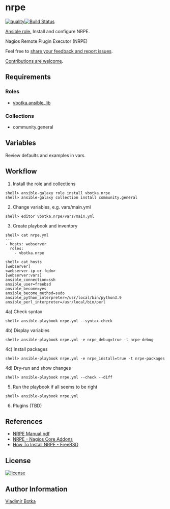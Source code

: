 # nrpe

[![quality](https://img.shields.io/ansible/quality/27910)](https://galaxy.ansible.com/vbotka/nrpe)[![Build Status](https://travis-ci.org/vbotka/ansible-nrpe.svg?branch=master)](https://travis-ci.org/vbotka/ansible-nrpe)

[Ansible role.](https://galaxy.ansible.com/vbotka/nrpe/) Install and configure NRPE.

Nagios Remote Plugin Executor (NRPE)

Feel free to [share your feedback and report issues](https://github.com/vbotka/ansible-nrpe/issues).

[Contributions are welcome](https://github.com/firstcontributions/first-contributions).


## Requirements

### Roles

- [vbotka.ansible_lib](https://galaxy.ansible.com/vbotka/ansible_lib)

### Collections

- community.general


## Variables

Review defaults and examples in vars.


## Workflow

1) Install the role and collections

```
shell> ansible-galaxy role install vbotka.nrpe
shell> ansible-galaxy collection install community.general
```

2) Change variables, e.g. vars/main.yml

```
shell> editor vbotka.nrpe/vars/main.yml
```

3) Create playbook and inventory

```
shell> cat nrpe.yml
---
- hosts: webserver
  roles:
    - vbotka.nrpe
```

```
shell> cat hosts
[webserver]
<webserver-ip-or-fqdn>
[webserver:vars]
ansible_connection=ssh
ansible_user=freebsd
ansible_become=yes
ansible_become_method=sudo
ansible_python_interpreter=/usr/local/bin/python3.9
ansible_perl_interpreter=/usr/local/bin/perl
```

4a) Check syntax

```
shell> ansible-playbook nrpe.yml --syntax-check
```

4b) Display variables

```
shell> ansible-playbook nrpe.yml -e nrpe_debug=true -t nrpe-debug
```

4c) Install packages

```
shell> ansible-playbook nrpe.yml -e nrpe_install=true -t nrpe-packages
```

4d) Dry-run and show changes

```
shell> ansible-playbook nrpe.yml --check --diff
```

5) Run the playbook if all seems to be right

```
shell> ansible-playbook nrpe.yml
```

6) Plugins (TBD)
		

## References

- [NRPE Manual pdf](http://nagios.sourceforge.net/docs/nrpe/NRPE.pdf)
- [NRPE - Nagios Core Addons](https://assets.nagios.com/downloads/nagioscore/docs/nagioscore/4/en/addons.html#nrpe)
- [How To Install NRPE - FreeBSD](https://support.nagios.com/kb/article.php?id=515#FreeBSD)


## License

[![license](https://img.shields.io/badge/license-BSD-red.svg)](https://www.freebsd.org/doc/en/articles/bsdl-gpl/article.html)


## Author Information

[Vladimir Botka](https://botka.link)
